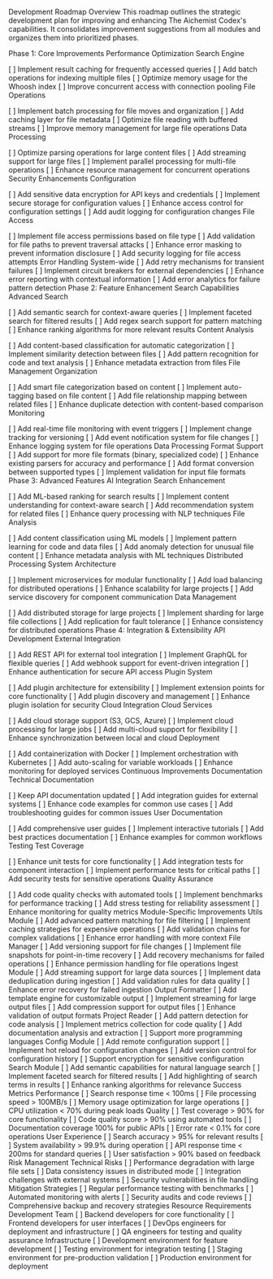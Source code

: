Development Roadmap
Overview
This roadmap outlines the strategic development plan for improving and enhancing The Aichemist Codex's capabilities. It consolidates improvement suggestions from all modules and organizes them into prioritized phases.

Phase 1: Core Improvements
Performance Optimization
Search Engine

[ ] Implement result caching for frequently accessed queries
[ ] Add batch operations for indexing multiple files
[ ] Optimize memory usage for the Whoosh index
[ ] Improve concurrent access with connection pooling
File Operations

[ ] Implement batch processing for file moves and organization
[ ] Add caching layer for file metadata
[ ] Optimize file reading with buffered streams
[ ] Improve memory management for large file operations
Data Processing

[ ] Optimize parsing operations for large content files
[ ] Add streaming support for large files
[ ] Implement parallel processing for multi-file operations
[ ] Enhance resource management for concurrent operations
Security Enhancements
Configuration

[ ] Add sensitive data encryption for API keys and credentials
[ ] Implement secure storage for configuration values
[ ] Enhance access control for configuration settings
[ ] Add audit logging for configuration changes
File Access

[ ] Implement file access permissions based on file type
[ ] Add validation for file paths to prevent traversal attacks
[ ] Enhance error masking to prevent information disclosure
[ ] Add security logging for file access attempts
Error Handling
System-wide
[ ] Add retry mechanisms for transient failures
[ ] Implement circuit breakers for external dependencies
[ ] Enhance error reporting with contextual information
[ ] Add error analytics for failure pattern detection
Phase 2: Feature Enhancement
Search Capabilities
Advanced Search

[ ] Add semantic search for context-aware queries
[ ] Implement faceted search for filtered results
[ ] Add regex search support for pattern matching
[ ] Enhance ranking algorithms for more relevant results
Content Analysis

[ ] Add content-based classification for automatic categorization
[ ] Implement similarity detection between files
[ ] Add pattern recognition for code and text analysis
[ ] Enhance metadata extraction from files
File Management
Organization

[ ] Add smart file categorization based on content
[ ] Implement auto-tagging based on file content
[ ] Add file relationship mapping between related files
[ ] Enhance duplicate detection with content-based comparison
Monitoring

[ ] Add real-time file monitoring with event triggers
[ ] Implement change tracking for versioning
[ ] Add event notification system for file changes
[ ] Enhance logging system for file operations
Data Processing
Format Support
[ ] Add support for more file formats (binary, specialized code)
[ ] Enhance existing parsers for accuracy and performance
[ ] Add format conversion between supported types
[ ] Implement validation for input file formats
Phase 3: Advanced Features
AI Integration
Search Enhancement

[ ] Add ML-based ranking for search results
[ ] Implement content understanding for context-aware search
[ ] Add recommendation system for related files
[ ] Enhance query processing with NLP techniques
File Analysis

[ ] Add content classification using ML models
[ ] Implement pattern learning for code and data files
[ ] Add anomaly detection for unusual file content
[ ] Enhance metadata analysis with ML techniques
Distributed Processing
System Architecture

[ ] Implement microservices for modular functionality
[ ] Add load balancing for distributed operations
[ ] Enhance scalability for large projects
[ ] Add service discovery for component communication
Data Management

[ ] Add distributed storage for large projects
[ ] Implement sharding for large file collections
[ ] Add replication for fault tolerance
[ ] Enhance consistency for distributed operations
Phase 4: Integration & Extensibility
API Development
External Integration

[ ] Add REST API for external tool integration
[ ] Implement GraphQL for flexible queries
[ ] Add webhook support for event-driven integration
[ ] Enhance authentication for secure API access
Plugin System

[ ] Add plugin architecture for extensibility
[ ] Implement extension points for core functionality
[ ] Add plugin discovery and management
[ ] Enhance plugin isolation for security
Cloud Integration
Cloud Services

[ ] Add cloud storage support (S3, GCS, Azure)
[ ] Implement cloud processing for large jobs
[ ] Add multi-cloud support for flexibility
[ ] Enhance synchronization between local and cloud
Deployment

[ ] Add containerization with Docker
[ ] Implement orchestration with Kubernetes
[ ] Add auto-scaling for variable workloads
[ ] Enhance monitoring for deployed services
Continuous Improvements
Documentation
Technical Documentation

[ ] Keep API documentation updated
[ ] Add integration guides for external systems
[ ] Enhance code examples for common use cases
[ ] Add troubleshooting guides for common issues
User Documentation

[ ] Add comprehensive user guides
[ ] Implement interactive tutorials
[ ] Add best practices documentation
[ ] Enhance examples for common workflows
Testing
Test Coverage

[ ] Enhance unit tests for core functionality
[ ] Add integration tests for component interaction
[ ] Implement performance tests for critical paths
[ ] Add security tests for sensitive operations
Quality Assurance

[ ] Add code quality checks with automated tools
[ ] Implement benchmarks for performance tracking
[ ] Add stress testing for reliability assessment
[ ] Enhance monitoring for quality metrics
Module-Specific Improvements
Utils Module
[ ] Add advanced pattern matching for file filtering
[ ] Implement caching strategies for expensive operations
[ ] Add validation chains for complex validations
[ ] Enhance error handling with more context
File Manager
[ ] Add versioning support for file changes
[ ] Implement file snapshots for point-in-time recovery
[ ] Add recovery mechanisms for failed operations
[ ] Enhance permission handling for file operations
Ingest Module
[ ] Add streaming support for large data sources
[ ] Implement data deduplication during ingestion
[ ] Add validation rules for data quality
[ ] Enhance error recovery for failed ingestion
Output Formatter
[ ] Add template engine for customizable output
[ ] Implement streaming for large output files
[ ] Add compression support for output files
[ ] Enhance validation of output formats
Project Reader
[ ] Add pattern detection for code analysis
[ ] Implement metrics collection for code quality
[ ] Add documentation analysis and extraction
[ ] Support more programming languages
Config Module
[ ] Add remote configuration support
[ ] Implement hot reload for configuration changes
[ ] Add version control for configuration history
[ ] Support encryption for sensitive configuration
Search Module
[ ] Add semantic capabilities for natural language search
[ ] Implement faceted search for filtered results
[ ] Add highlighting of search terms in results
[ ] Enhance ranking algorithms for relevance
Success Metrics
Performance
[ ] Search response time < 100ms
[ ] File processing speed > 100MB/s
[ ] Memory usage optimization for large operations
[ ] CPU utilization < 70% during peak loads
Quality
[ ] Test coverage > 90% for core functionality
[ ] Code quality score > 90% using automated tools
[ ] Documentation coverage 100% for public APIs
[ ] Error rate < 0.1% for core operations
User Experience
[ ] Search accuracy > 95% for relevant results
[ ] System availability > 99.9% during operation
[ ] API response time < 200ms for standard queries
[ ] User satisfaction > 90% based on feedback
Risk Management
Technical Risks
[ ] Performance degradation with large file sets
[ ] Data consistency issues in distributed mode
[ ] Integration challenges with external systems
[ ] Security vulnerabilities in file handling
Mitigation Strategies
[ ] Regular performance testing with benchmarks
[ ] Automated monitoring with alerts
[ ] Security audits and code reviews
[ ] Comprehensive backup and recovery strategies
Resource Requirements
Development Team
[ ] Backend developers for core functionality
[ ] Frontend developers for user interfaces
[ ] DevOps engineers for deployment and infrastructure
[ ] QA engineers for testing and quality assurance
Infrastructure
[ ] Development environment for feature development
[ ] Testing environment for integration testing
[ ] Staging environment for pre-production validation
[ ] Production environment for deployment
